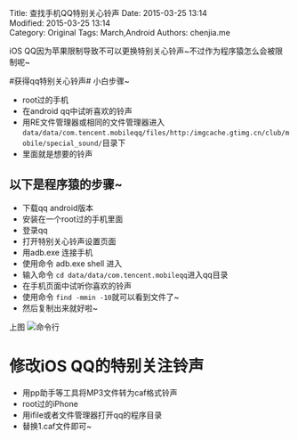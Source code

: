 Title: 查找手机QQ特别关心铃声
Date: 2015-03-25 13:14  
Modified: 2015-03-25 13:14  
Category: Original
Tags: March,Android
Authors: chenjia.me

iOS QQ因为苹果限制导致不可以更换特别关心铃声~不过作为程序猿怎么会被限制呢~

#获得qq特别关心铃声#
小白步骤~
+ root过的手机
+ 在android qq中试听喜欢的铃声
+ 用RE文件管理器或相同的文件管理器进入`data/data/com.tencent.mobileqq/files/http:/imgcache.gtimg.cn/club/mobile/special_sound/`目录下
+ 里面就是想要的铃声


以下是程序猿的步骤~
---
+ 下载qq android版本
+ 安装在一个root过的手机里面
+ 登录qq
+ 打开特别关心铃声设置页面
+ 用adb.exe 连接手机
+ 使用命令 adb.exe shell 进入
+ 输入命令 `cd data/data/com.tencent.mobileqq`进入qq目录
+ 在手机页面中试听你喜欢的铃声
+ 使用命令 `find -mmin -10`就可以看到文件了~
+ 然后复制出来就好啦~

上图
![命令行](https://i.imgur.com/58JHg54.png)

# 修改iOS QQ的特别关注铃声 #
+ 用pp助手等工具将MP3文件转为caf格式铃声
+ root过的iPhone
+ 用ifile或者文件管理器打开qq的程序目录
+ 替换1.caf文件即可~